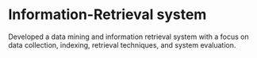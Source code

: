 # Information-Retrieval system
 Developed a data mining and information retrieval system with a focus on data collection, indexing, retrieval techniques, and  system evaluation.
